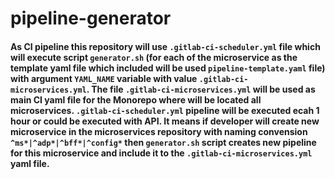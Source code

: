# pipeline-generator

#### As CI pipeline this repository will use `.gitlab-ci-scheduler.yml` file which will execute script `generator.sh` (for each of the microservice as the template yaml file which included will be used `pipeline-template.yaml` file) with argument `YAML_NAME` variable with value `.gitlab-ci-microservices.yml`. The file `.gitlab-ci-microservices.yml` will be used as main CI yaml file for the Monorepo where will be located all microservices. `.gitlab-ci-scheduler.yml` pipeline will be executed ecah 1 hour or could be executed with API. It means if developer will create new microservice in the microservices repository with naming convension `^ms*|^adp*|^bff*|^config*` then `generator.sh` script creates new pipeline for this microservice and include it to the `.gitlab-ci-microservices.yml` yaml file.
